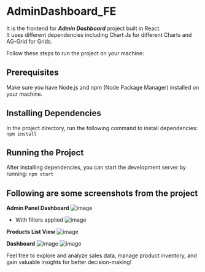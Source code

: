 # AdminDashboard_FE

It is the frontend for ***Admin Dashboard*** project built in React.  
It uses different dependencies including Chart Js for different Charts and AG-Grid for Grids.  

Follow these steps to run the project on your machine:  

## Prerequisites
Make sure you have Node.js and npm (Node Package Manager) installed on your machine.  

## Installing Dependencies
In the project directory, run the following command to install dependencies: `npm install`  

## Running the Project
After installing dependencies, you can start the development server by running: `npm start`  

## Following are some screenshots from the project
**Admin Panel Dashboard**
![image](https://github.com/Raheemrana/AdminDashboard_FE/assets/59764290/b11adb55-e5d0-4b5f-a67c-4ba92d43c465)

+ With filters applied
![image](https://github.com/Raheemrana/AdminDashboard_FE/assets/59764290/31556eda-77ae-4f1c-b0c5-29561371cea6)

**Products List View**
![image](https://github.com/Raheemrana/AdminDashboard_FE/assets/59764290/4467d3c4-9b10-4627-90a8-72b75e33b55d)

**Dashboard**
![image](https://github.com/Raheemrana/AdminDashboard_FE/assets/59764290/2a0c5878-ceff-4f1c-877a-891e670d1738)
![image](https://github.com/Raheemrana/AdminDashboard_FE/assets/59764290/7976a45d-3523-4a33-ab0a-ae68617cc130)


Feel free to explore and analyze sales data, manage product inventory, and gain valuable insights for better decision-making!



